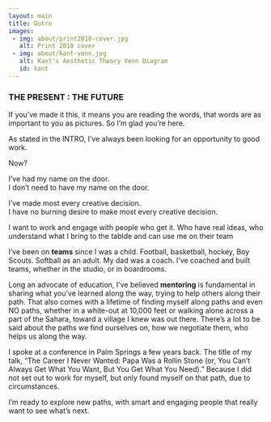 ```yaml
---
layout: main
title: Outro
images:
 - img: about/print2018-cover.jpg
   alt: Print 2018 cover
 - img: about/kant-venn.jpg
   alt: Kant's Aesthetic Theory Venn Diagram
   id: kant
---
```


### THE PRESENT : THE FUTURE

If you’ve made it this, it means you are reading the words, that words are as important to you as pictures. So I’m glad you’re here.

As stated in the INTRO, I’ve always been looking for an opportunity to good work.

Now?

I’ve had my name on the door.  
I don’t need to have my name on the door.

I’ve made most every creative decision.  
I have no burning desire to make most every creative decision.

I want to work and engage with people who get it. Who have real ideas, who understand what I bring to the tablde and can use me on their team

I’ve been on __teams__ since I was a child. Football, basketball, hockey, Boy Scouts. Softball as an adult. My dad was a coach. I’ve coached and built teams, whether in the studio, or in boardrooms.

Long an advocate of education, I’ve believed __mentoring__ is fundamental in sharing what you’ve learned along the way, trying to help others along their path. That also comes with a lifetime of finding myself along paths and even NO paths, whether in a white-out at 10,000 feet or walking alone across a part of the Sahara, toward a village I knew was out there. There’s a lot to be said about the paths we find ourselves on, how we negotiate them, who helps us along the way.

I spoke at a conference in Palm Springs a few years back. The title of my talk, “The Career I Never Wanted: Papa Was a Rollin Stone (or, You Can’t Always Get What You Want, But You Get What You Need).” Because I did not set out to work for myself, but only found myself on that path, due to circumstances.

I’m ready to explore new paths, with smart and engaging people that really want to see what’s next.

